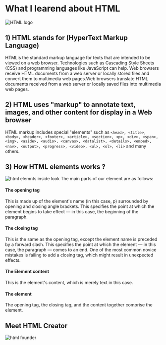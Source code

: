 # **What I learend about HTML**

![HTML logo](https://cdn.pixabay.com/photo/2017/08/05/11/16/logo-2582748_640.png)

## 1) HTML stands for (HyperText Markup Language)

HTMLis the standard markup language for texts that are intended to be viewed on a web browser. Technologies such as Cascading Style Sheets (CSS) and programming languages like JavaScript can help.
Web browsers receive HTML documents from a web server or locally stored files and convert them to multimedia web pages.Web browsers translate HTML documents received from a web server or locally saved files into multimedia web pages.

## 2) HTML uses "markup" to annotate text, images, and other content for display in a Web browser

 HTML markup includes special "elements" such as `<head>, <title>, <body>, <header>, <footer>, <article>, <section>, <p>, <div>, <span>, <img>, <aside>, <audio>, <canvas>, <datalist>, <details>, <embed>, <nav>, <output>, <progress>, <video>, <ul>, <ol>, <li>` and many others.

## 3) How HTML elements works ?

 ![html elemnts inside look](https://tutorial.eyehunts.com/wp-content/uploads/2019/01/What-is-HTML-code-and-HTML-Page-structure--1024x381.png)
 The main parts of our element are as follows:

#### The opening tag

This is made up of the element's name (in this case, p) surrounded by opening and closing angle brackets. This specifies the point at which the element begins to take effect — in this case, the beginning of the paragraph.

#### The closing tag

This is the same as the opening tag, except the element name is preceded by a forward slash. This specifies the point at which the element — in this case, the paragraph — comes to an end. One of the most common novice mistakes is failing to add a closing tag, which might result in unexpected effects.

#### The Element content

This is the element's content, which is merely text in this case.

#### The element

The opening tag, the closing tag, and the content together comprise the element.

## Meet HTML Creator

![html founder](https://upload.wikimedia.org/wikipedia/commons/thumb/c/c8/Tim_Berners-Lee_April_2009.jpg/255px-Tim_Berners-Lee_April_2009.jpg)
